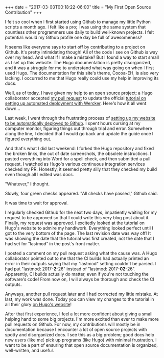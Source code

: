 +++
date = "2017-03-03T00:18:22-06:00"
title = "My First Open Source Contribution"
+++

I felt so cool when I first started using Github to manage my little Python scripts a month ago. I felt like a pro; I was using the same system that countless other programmers use daily to build well-known projects. I felt potential: would my Github profile one day be full of awesomeness? 

It seems like everyone says to start off by contributing to a project on Github. It's pretty intimidating though! All of the code I see on Github is way over my head. And what if I make a mistake? But I found a way to start small as I set up this website. The Hugo documentation is pretty disorganized, and it was a struggle for me to understand what was going on when I first used Hugo. The documentation for this site's theme, Cocoa-EH, is also very lacking. I occurred to me that Hugo really could use my help in improving its docs. 

Well, as of today, I have given my help to an open source project; a Hugo collaborator accepted [my pull request](https://github.com/spf13/hugo/pull/3103) to update the official [tutorial on setting up automated deployment with Wercker](http://gohugo.io/tutorials/automated-deployments/). Here's how it all went down… 

Last week, I went through the frustrating process of [setting up my website to be automatically deployed to Github](/blog/automated-deployment/). I spent hours cursing at my computer monitor, figuring things out through trial and error. Somewhere along the line, I decided that I would go back and update the guide once I figured everything out. 

And that's what I did last weekend: I forked the Hugo repository and fixed the broken links, the out of date screenshots, the obsolete instructions. I pasted everything into Word for a spell check, and then submitted a pull request. I watched as Hugo's various continuous integration services checked my PR. Honestly, it seemed pretty silly that they checked my build even though all I edited was docs. 

"Whatever," I thought. 

Slowly, four green checks appeared. "All checks have passed," Github said. 

It was time to wait for approval.

I regularly checked Github for the next two days, impatiently waiting for my request to be approved so that I could write this very blog post about it. Finally, my request was approved. I excitedly looked at the tutorial on Hugo's website to admire my handiwork. Everything looked perfect until I got to the very bottom of the page. The last revision date was way off! It was showing the date that the tutorial was first created, not the date that I had set for "lastmod" in the post's front matter. 

I posted a comment on my pull request asking what the cause was. A Hugo collaborator pointed out to me that the CI builds had actually printed an error in their outputs saying that my "lastmod" setting couldn't be parsed. I had put "lastmod: 2017-**2**-26" instead of "lastmod: 2017-**02**-26". Apparently, CI builds actually do matter, even if you're not touching the software's code! From now on, I will always be thorough and check the CI outputs. 

Anyways, another pull request later and I had corrected my little mistake. At last, my work was done. Today you can view my changes to the tutorial in all their glory [on Hugo's website](http://gohugo.io/tutorials/automated-deployments/)!

After that first experience, I feel a lot more confident about giving a small helping hand to some big projects. I'm more excited than ever to make more pull requests on Github. For now, my contributions will mostly be in documentation because I encounter a lot of open source projects with spotty and disorganized docs. I see this as a big problem; good docs help new users (like me) pick up programs (like Hugo) with minimal frustration. I want to be a part of ensuring that open source documentation is organized, well-written, and useful. 
